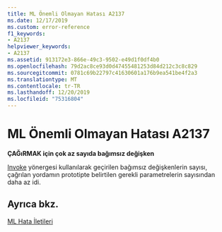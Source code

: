 ```yaml
---
title: ML Önemli Olmayan Hatası A2137
ms.date: 12/17/2019
ms.custom: error-reference
f1_keywords:
- A2137
helpviewer_keywords:
- A2137
ms.assetid: 913172e3-866e-49c3-9502-e49d1f0df4b0
ms.openlocfilehash: 79d2ac8ce93d0d47455481253d84d212c3c8c829
ms.sourcegitcommit: 0781c69b22797c41630601a176b9ea541be4f2a3
ms.translationtype: MT
ms.contentlocale: tr-TR
ms.lasthandoff: 12/20/2019
ms.locfileid: "75316804"
---
```

# <a name="ml-nonfatal-error-a2137"></a>ML Önemli Olmayan Hatası A2137

**ÇAĞıRMAK için çok az sayıda bağımsız değişken**

[Invoke](invoke.md) yönergesi kullanılarak geçirilen bağımsız değişkenlerin sayısı, çağrılan yordamın prototipte belirtilen gerekli parametrelerin sayısından daha az idi.

## <a name="see-also"></a>Ayrıca bkz.

[ML Hata İletileri](ml-error-messages.md)
